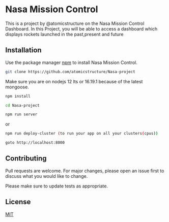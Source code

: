 # Nasa Mission Control

This is a project by @atomicstructure on the Nasa Mission Control Dashboard. In this Project, you will be able to access a dashboard which displays rockets launched in the past,present and future

## Installation

Use the package manager [npm](https://www.npmjs.com/) to install Nasa Mission Control.

```bash
git clone https://github.com/atomicstructure/Nasa-project
```
Make sure you are on nodejs 12 lts or 16.19.1 because of the latest mongoose.

```bash
npm install
```
```bash
cd Nasa-project
```

```bash
npm run server
```
or
```bash
npm run deploy-cluster (to run your app on all your clusters(cpus))
```
```bash
goto http://localhost:8000
```




## Contributing

Pull requests are welcome. For major changes, please open an issue first
to discuss what you would like to change.

Please make sure to update tests as appropriate.

## License

[MIT](https://choosealicense.com/licenses/mit/)
